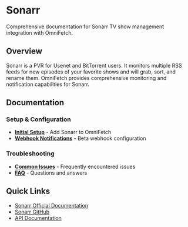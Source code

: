 # Sonarr

Comprehensive documentation for Sonarr TV show management integration with OmniFetch.

## Overview

Sonarr is a PVR for Usenet and BitTorrent users. It monitors multiple RSS feeds for new episodes of your favorite shows and will grab, sort, and rename them. OmniFetch provides comprehensive monitoring and notification capabilities for Sonarr.

## Documentation

### Setup & Configuration
- **[Initial Setup](setup.md)** - Add Sonarr to OmniFetch
- **[Webhook Notifications](webhooks.md)** - Beta webhook configuration

### Troubleshooting
- **[Common Issues](../../troubleshooting/common-issues.md)** - Frequently encountered issues
- **[FAQ](../../troubleshooting/faq.md)** - Questions and answers

## Quick Links

- [Sonarr Official Documentation](https://wiki.servarr.com/sonarr)
- [Sonarr GitHub](https://github.com/Sonarr/Sonarr)
- [API Documentation](https://github.com/Sonarr/Sonarr/wiki/API)
